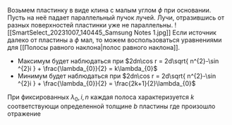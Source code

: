 Возьмем пластинку в виде клина с малым углом $\phi$ при основании. Пусть на неё падает параллельный пучок лучей. Лучи, отразившись от разных поверхностей пластинки уже не параллельны.
![[SmartSelect_20231007_140445_Samsung Notes 1.jpg]]
Если источник далеко от пластины а $\phi$ мал, то можем воспользоваться уравнениями для [[Полосы равного наклона|полос равного наклона]].

- Максимум будет наблюдаться при $2dn\cos r = 2d\sqrt{ n^{2}-\sin ^{2}i } + \frac{\lambda_{0}}{2} = k\lambda_{0}$
- Минимум будет наблюдаться при $2dn\cos r = 2d\sqrt{ n^{2}-\sin ^{2}i } + \frac{\lambda_{0}}{2} = \frac{2k+1}{2}\lambda_{0}$

При фиксированных $\lambda_{0}, i, n$ каждая полоса характеризуется $k$ соответствующи определенной толщине $b$ пластины где произошло отражение